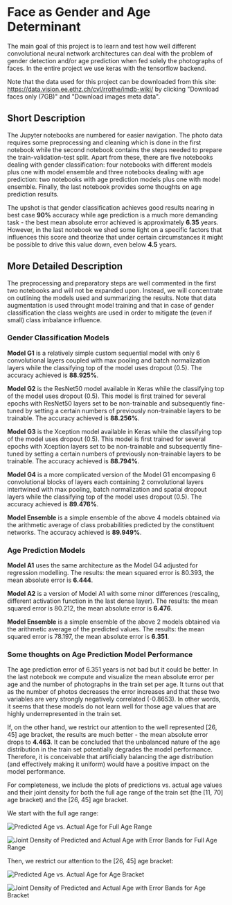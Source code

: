# Face as Gender and Age Determinant  
The main goal of this project is to learn and test how well different convolutional neural network architectures can deal with the problem of gender detection and/or age prediction when fed solely the photographs of faces. In the entire project we use keras with the tensorflow backend.

Note that the data used for this project can be downloaded from this site: https://data.vision.ee.ethz.ch/cvl/rrothe/imdb-wiki/
by clicking "Download faces only (7GB)" and "Download images meta data".

## Short Description
The Jupyter notebooks are numbered for easier navigation. The photo data requires some preprocessing and cleaning which is done in the first notebook while the second notebook contains the steps needed to prepare the train-validation-test split. Apart from these, there are five notebooks dealing with gender classification: four notebooks with different models plus one with model ensemble and three notebooks dealing with age prediction: two notebooks with age prediction models plus one with model ensemble. Finally, the last notebook provides some thoughts on age prediction results.

The upshot is that gender classification achieves good results nearing in best case **90%** accuracy while age prediction is a much more demanding task - the best mean absolute error achieved is approximately **6.35** years. However, in the last notebook we shed some light on a specific factors that influences this score and theorize that under certain circumstances it might be possible to drive this value down, even below **4.5** years.

## More Detailed Description
The preprocessing and preparatory steps are well commented in the first two notebooks and will not be expanded upon. Instead, we will concentrate on outlining the models used and summarizing the results. Note that data augmentation is used throught model training and that in case of gender classification the class weights are used in order to mitigate the (even if small) class imbalance influence.

### Gender Classification Models
**Model G1** is a relatively simple custom sequential model with only 6 convolutional layers coupled with max pooling and batch normalization layers while the classifying top of the model uses dropout (0.5). The accuracy achieved is **88.925%**.

**Model G2** is the ResNet50 model available in Keras while the classifying top of the model uses dropout (0.5). This model is first trained for several epochs with ResNet50 layers set to be non-trainable and subsequently fine-tuned by setting a certain numbers of previously non-trainable layers to be trainable. The accuracy achieved is **88.256%**.

**Model G3** is the Xception model available in Keras while the classifying top of the model uses dropout (0.5). This model is first trained for several epochs with Xception layers set to be non-trainable and subsequently fine-tuned by setting a certain numbers of previously non-trainable layers to be trainable. The accuracy achieved is **88.794%**.

**Model G4** is a more complicated version of the Model G1 encompasing 6 convolutional blocks of layers each containing 2 convolutional layers intertwined with max pooling, batch normalization and spatial dropout layers while the classifying top of the model uses dropout (0.5). The accuracy achieved is **89.476%**.

**Model Ensemble** is a simple ensemble of the above 4 models obtained via the arithmetic average of class probabilities predicted by the constituent networks. The accuracy achieved is **89.949%**.

### Age Prediction Models
**Model A1** uses the same architecture as the Model G4 adjusted for regression modelling. The results: the mean squared error is 80.393, the mean absolute error is **6.444**.

**Model A2** is a version of Model A1 with some minor differences (rescaling, different activation function in the last dense layer). The results: the mean squared error is 80.212, the mean absolute error is **6.476**.

**Model Ensemble** is a simple ensemble of the above 2 models obtained via the arithmetic average of the predicted values. The results: the mean squared error is 78.197, the mean absolute error is **6.351**.

### Some thoughts on Age Prediction Model Performance
The age prediction error of 6.351 years is not bad but it could be better. In the last notebook we compute and visualize the mean absolute error per age and the number of photographs in the train set per age. It turns out that as the number of photos decreases the error increases and that these two variables are very strongly negatively correlated (-0.8653). In other words, it seems that these models do not learn well for those age values that are highly underrepresented in the train set.

If, on the other hand, we restrict our attention to the well represented \[26, 45\] age bracket, the results are much better - the mean absolute error drops to **4.463**. It can be concluded that the unbalanced nature of the age distribution in the train set potentially degrades the model performance. Therefore, it is conceivable that artificially balancing the age distribution (and effectively making it uniform) would have a positive impact on the model performance.

For completeness, we include the plots of predictions vs. actual age values and their joint density for both the full age range of the train set (the \[11, 70\] age bracket) and the \[26, 45\] age bracket.

We start with the full age range:

![Predicted Age vs. Actual Age for Full Age Range](https://github.com/RafalPikula/faces/blob/master/pictures/Predicted_Age_vs_Actual_Age_for_Full_Age_Range.png)

![Joint Density of Predicted and Actual Age with Error Bands for Full Age Range](https://github.com/RafalPikula/faces/blob/master/pictures/Joint_Density_of_Predicted_and_Actual_Age_with_Error_Bands_for_Full_Age_Range.png)

Then, we restrict our attention to the \[26, 45\] age bracket:

![Predicted Age vs. Actual Age for Age Bracket](https://github.com/RafalPikula/faces/blob/master/pictures/Predicted_Age_vs_Actual_Age_for_Age_Bracket.png)

![Joint Density of Predicted and Actual Age with Error Bands for Age Bracket](https://github.com/RafalPikula/faces/blob/master/pictures/Joint_Density_of_Predicted_and_Actual_Age_with_Error_Bands_for_Age_Bracket.png)

